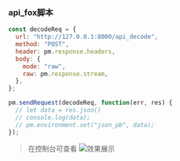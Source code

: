 

### api_fox脚本
```js
const decodeReq = {
  url: "http://127.0.0.1:8000/api_decode",
  method: "POST",
  header: pm.response.headers,
  body: {
    mode: "raw",
    raw: pm.response.stream,
  },
};

pm.sendRequest(decodeReq, function(err, res) {
  // let data = res.json()
  // console.log(data);
  // pm.environment.set("json_pb", data);
});
```


> 在控制台可查看
![效果展示](https://github.com/losemy/pb_json/docs/show.png)